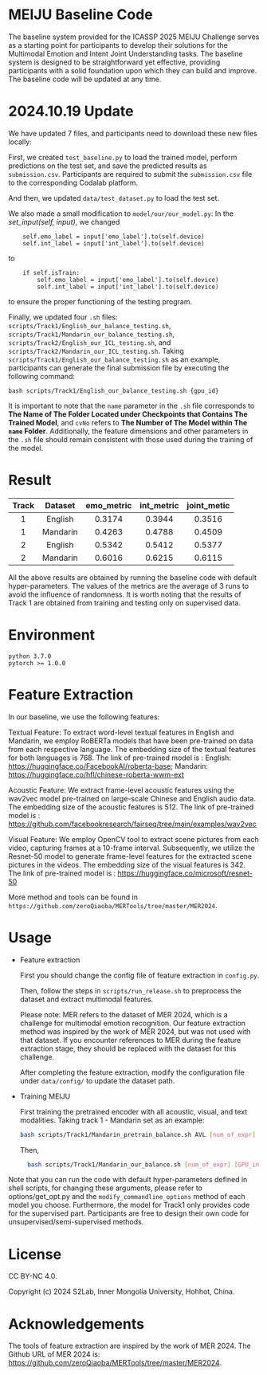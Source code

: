 # MEIJU Baseline Code

The baseline system provided for the ICASSP 2025 MEIJU Challenge serves as a starting point for participants to develop
their solutions for the Multimodal Emotion and Intent Joint Understanding tasks. The baseline system is designed to be
straightforward yet effective, providing participants with a solid foundation upon which they can build and improve. The
baseline code will be updated at any time.

# 2024.10.19 Update

We have updated 7 files, and participants need to download these new files locally:

First, we created `test_baseline.py` to load the trained model, perform predictions on the test set, and save the
predicted results as `submission.csv`.
Participants are required to submit the `submission.csv` file to the corresponding
Codalab platform.

And then, we updated `data/test_dataset.py` to load the test set.

We also made a small modification to `model/our/our_model.py`: In the _set_input(self, input)_, we changed

```
    self.emo_label = input['emo_label'].to(self.device)
    self.int_label = input['int_label'].to(self.device)
```

to

```
    if self.isTrain:
        self.emo_label = input['emo_label'].to(self.device)
        self.int_label = input['int_label'].to(self.device)
```

to ensure the proper functioning of the testing program.

Finally, we updated four `.sh`
files: `scripts/Track1/English_our_balance_testing.sh`, `scripts/Track1/Mandarin_our_balance_testing.sh`, `scripts/Track2/English_our_ICL_testing.sh`,
and `scripts/Track2/Mandarin_our_ICL_testing.sh`.
Taking ``scripts/Track1/English_our_balance_testing.sh`` as an example, participants can generate the final submission
file by executing the following command:

```
bash scripts/Track1/English_our_balance_testing.sh {gpu_id}
```

It is important to note that the `name` parameter in the `.sh` file corresponds to **The Name of The Folder Located
under Checkpoints that Contains The Trained Model**, and `cvNo` refers to **The Number of The Model within The `name`
Folder**.
Additionally, the feature dimensions and other parameters in the `.sh` file should remain consistent with those used
during the training of the model.

# Result

| Track | Dataset  | emo_metric | int_metric | joint_metic 
| :---: |:--------:|:----------:|:----------:|:-----------:
| 1 | English  |   0.3174   |   0.3944   |   0.3516    
| 1 | Mandarin |   0.4263   |   0.4788   |   0.4509    
| 2 | English  |   0.5342   |   0.5412   |   0.5377
| 2 | Mandarin |   0.6016   |   0.6215   |   0.6115

All the above results are obtained by running the baseline code with default hyper-parameters. The values of the metrics
are the average of 3 runs to
avoid the influence of randomness. It is worth noting that the results of Track 1 are obtained from training and testing
only on supervised data.

# Environment

    python 3.7.0
    pytorch >= 1.0.0

# Feature Extraction

In our baseline, we use the following features:

Textual Feature: To extract word-level textual features in English and Mandarin, we employ RoBERTa models that have been
pre-trained on data from each respective language. The embedding size of the textual features for both languages is 768.
The link of pre-trained model is :
English: https://huggingface.co/FacebookAI/roberta-base;
Mandarin: https://huggingface.co/hfl/chinese-roberta-wwm-ext

Acoustic Feature: We extract frame-level acoustic features using the wav2vec model pre-trained on large-scale Chinese
and English audio data. The embedding size of the acoustic features is 512.
The link of pre-trained model is : https://github.com/facebookresearch/fairseq/tree/main/examples/wav2vec

Visual Feature: We employ OpenCV tool to extract scene pictures from each video, capturing frames at a 10-frame
interval. Subsequently, we utilize the Resnet-50 model to generate frame-level features for the extracted scene pictures
in the videos. The embedding size of the visual features is 342.
The link of pre-trained model is : https://huggingface.co/microsoft/resnet-50

More method and tools can be found in `https://github.com/zeroQiaoba/MERTools/tree/master/MER2024`.

# Usage

* Feature extraction

  First you should change the config file of feature extraction in `config.py`.

  Then, follow the steps in `scripts/run_release.sh` to preprocess the dataset and extract multimodal features.

  Please note: MER refers to the dataset of MER 2024, which is a challenge for multimodal emotion recognition. Our
  feature extraction method was inspired by the work of MER 2024, but was not used with that dataset. If you encounter
  references to MER during the feature extraction stage, they should be replaced with the dataset for this challenge.

  After completing the feature extraction, modify the configuration file under `data/config/` to update the dataset
  path.

* Training MEIJU

  First training the pretrained encoder with all acoustic, visual, and text modalities. Taking track 1 - Mandarin set as
  an example:

  ```bash
  bash scripts/Track1/Mandarin_pretrain_balance.sh AVL [num_of_expr] [GPU_index]
  ```

  Then,

  ```bash
    bash scripts/Track1/Mandarin_our_balance.sh [num_of_expr] [GPU_index]
  ```

Note that you can run the code with default hyper-parameters defined in shell scripts, for changing these arguments,
please refer to options/get\_opt.py and the `modify_commandline_options` method of each model you choose.
Furthermore, the model for Track1 only provides code for the supervised part. Participants are free to design their own
code for unsupervised/semi-supervised methods.

# License

CC BY-NC 4.0.

Copyright (c) 2024 S2Lab, Inner Mongolia University, Hohhot, China.

# Acknowledgements

The tools of feature extraction are inspired by the work of MER 2024. The Github URL of MER 2024
is: https://github.com/zeroQiaoba/MERTools/tree/master/MER2024.

